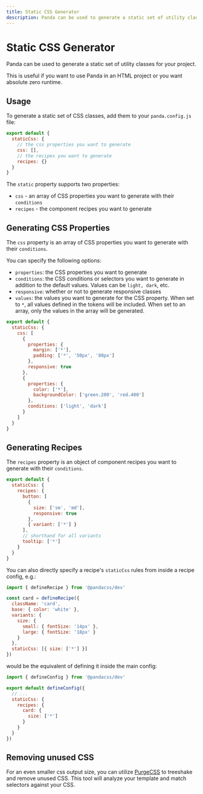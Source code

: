 ```yaml
---
title: Static CSS Generator
description: Panda can be used to generate a static set of utility classes for your project.
---
```


# Static CSS Generator

Panda can be used to generate a static set of utility classes for your project.

This is useful if you want to use Panda in an HTML project or you want absolute zero runtime.

## Usage

To generate a static set of CSS classes, add them to your `panda.config.js` file:

```js
export default {
  staticCss: {
    // the css properties you want to generate
    css: [],
    // the recipes you want to generate
    recipes: {}
  }
}
```

The `static` property supports two properties:

- `css` - an array of CSS properties you want to generate with their `conditions`
- `recipes` - the component recipes you want to generate

## Generating CSS Properties

The `css` property is an array of CSS properties you want to generate with their `conditions`.

You can specify the following options:

- `properties`: the CSS properties you want to generate
- `conditions`: the CSS conditions or selectors you want to generate in addition to the default values. Values can be
  `light, dark`, etc.
- `responsive`: whether or not to generate responsive classes
- `values`: the values you want to generate for the CSS property. When set to `*`, all values defined in the tokens will
  be included. When set to an array, only the values in the array will be generated.

```js
export default {
  staticCss: {
    css: [
      {
        properties: {
          margin: ['*'],
          padding: ['*', '50px', '80px']
        },
        responsive: true
      },
      {
        properties: {
          color: ['*'],
          backgroundColor: ['green.200', 'red.400']
        },
        conditions: ['light', 'dark']
      }
    ]
  }
}
```

## Generating Recipes

The `recipes` property is an object of component recipes you want to generate with their `conditions`.

```js
export default {
  staticCss: {
    recipes: {
      button: [
        {
          size: ['sm', 'md'],
          responsive: true
        },
        { variant: ['*'] }
      ],
      // shorthand for all variants
      tooltip: ['*']
    }
  }
}
```

You can also directly specify a recipe's `staticCss` rules from inside a recipe config, e.g.:

```js
import { defineRecipe } from '@pandacss/dev'

const card = defineRecipe({
  className: 'card',
  base: { color: 'white' },
  variants: {
    size: {
      small: { fontSize: '14px' },
      large: { fontSize: '18px' }
    }
  },
  staticCss: [{ size: ['*'] }]
})
```

would be the equivalent of defining it inside the main config:

```js
import { defineConfig } from '@pandacss/dev'

export default defineConfig({
  // ...
  staticCss: {
    recipes: {
      card: {
        size: ['*']
      }
    }
  }
})
```

## Removing unused CSS

For an even smaller css output size, you can utilize [PurgeCSS](https://purgecss.com/) to treeshake and remove unused
CSS. This tool will analyze your template and match selectors against your CSS.
